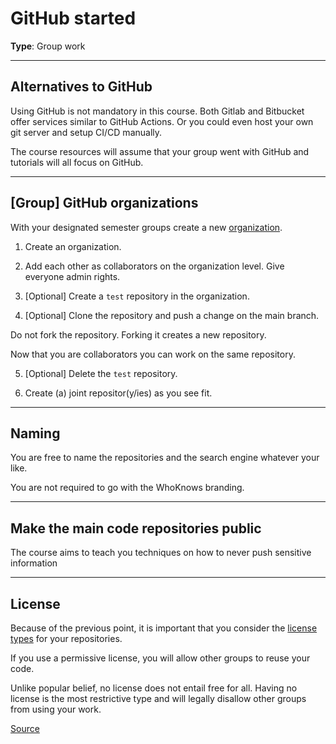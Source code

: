# GitHub started

**Type**: Group work

---

## Alternatives to GitHub

Using GitHub is not mandatory in this course. Both Gitlab and Bitbucket offer services similar to GitHub Actions. Or you could even host your own git server and setup CI/CD manually.

The course resources will assume that your group went with GitHub and tutorials will all focus on GitHub.

---

## [Group] GitHub organizations

With your designated semester groups create a new [organization](https://docs.github.com/en/organizations/collaborating-with-groups-in-organizations/creating-a-new-organization-from-scratch). 

1. Create an organization.

2. Add each other as collaborators on the organization level. Give everyone admin rights. 

3. [Optional] Create a `test` repository in the organization.

4. [Optional]  Clone the repository and push a change on the main branch. 

Do not fork the repository. Forking it creates a new repository. 

Now that you are collaborators you can work on the same repository. 

5. [Optional]  Delete the `test` repository. 

6. Create (a) joint repositor(y/ies) as you see fit. 

---

## Naming 

You are free to name the repositories and the search engine whatever your like. 

You are not required to go with the WhoKnows branding.

---

## Make the main code repositories public

The course aims to teach you techniques on how to never push sensitive information 

---

## License

Because of the previous point, it is important that you consider the [license types](https://en.wikipedia.org/wiki/Software_license#Software_copyright) for your repositories.

If you use a permissive license, you will allow other groups to reuse your code. 

Unlike popular belief, no license does not entail free for all. Having no license is the most restrictive type and will legally disallow other groups from using your work. 

[Source](https://choosealicense.com/no-permission/)
